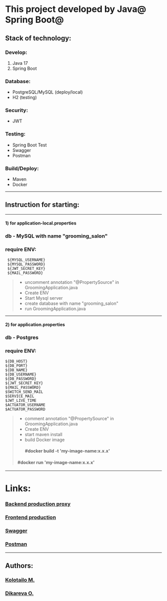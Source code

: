 
# This project developed by Java@ Spring Boot@

## Stack of technology:

### Develop:

1. Java 17
2. Spring Boot

### Database:

- PostgreSQL/MySQL (deploy/local)
- H2 (testing)

### Security:

- JWT

### Testing:

- Spring Boot Test
- Swagger 
- Postman

### Build/Deploy:

- Maven
- Docker


___

## Instruction for starting:

___ 

#### 1) for application-local.properties

### db - MySQL with name "grooming_salon"

### require ENV:

     ${MYSQL_USERNAME}
     ${MYSQL_PASSWORD}
     ${JWT_SECRET_KEY}
     ${MAIL_PASSWORD}

> - uncomment annotation "@PropertySource" in GroomingApplication.java
> - Create ENV
> - Start Mysql server
> - create database with name "grooming_salon"
> - run GroomingApplication.java
___

#### 2) for application.properties

### db - Postgres

### require ENV:

    ${DB_HOST}
    ${DB_PORT}
    ${DB_NAME}
    ${DB_USERNAME}
    ${DB_PASSWORD}
    ${JWT_SECRET_KEY}
    ${MAIL_PASSWORD}
    $SWITCH_SEND_MAIL
    $SERVICE_MAIL
    $JWT_LIVE_TIME
    $ACTUATOR_USERNAME
    $ACTUATOR_PASSWORD

> - comment annotation "@PropertySource" in GroomingApplication.java
> - Create ENV
> - start maven install
> - build Docker image
>   #### #docker build -t 'my-image-name:x.x.x'
>  #### #docker run 'my-image-name:x.x.x'
___

# Links:

### [Backend production proxy](https://clownfish-app-rrzzv.ondigitalocean.app/)

### [Frontend production](https://clownfish-app-rrzzv.ondigitalocean.app/front/)

### [Swagger](https://clownfish-app-rrzzv.ondigitalocean.app/swagger-ui/index.html)

### [Postman](https://lunar-rocket-878527.postman.co/workspace/Team-Workspace~bb41eb72-1a6e-41bd-86c8-90220f724d60/collection/25310437-4ef92413-b47d-4ad8-961e-7077a7a3d73e)

___
## Authors:
### [Kolotailo M.](https://www.linkedin.com/in/mykhailo-kolotailo-53995a23b/)
### [Dikareva O.]()
